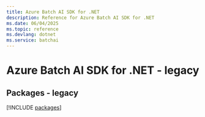 ```yaml
---
title: Azure Batch AI SDK for .NET
description: Reference for Azure Batch AI SDK for .NET
ms.date: 06/04/2025
ms.topic: reference
ms.devlang: dotnet
ms.service: batchai
---
```

# Azure Batch AI SDK for .NET - legacy
## Packages - legacy
[!INCLUDE [packages](batch-ai-index.md)]